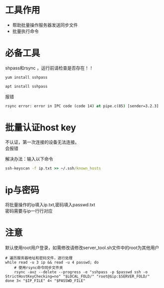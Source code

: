 # 工具作用
- 帮助批量操作服务器发送同步文件
- 批量执行命令
# 必备工具
shpass和rsync ，运行前请检查是否存在！！
```cmd
yum install sshpass

apt install sshpass
```
报错
```cmd
rsync error: error in IPC code (code 14) at pipe.c(85) [sender=3.2.3]
```
# 批量认证host key
不认证，第一次连接的设备无法连接。<br>
会报错

解决办法：输入以下命令

```cmd
ssh-keyscan -f ip.txt >> ~/.ssh/known_hosts
``` 
# ip与密码
将批量操作的ip填入ip.txt,密码填入passwd.txt<br>
密码需要与ip一行行对应

# 注意
默认使用root用户登录，如需修改请修改server_tool.sh文件中的root为其他用户
```shell
# 遍历服务器地址和密码文件，逐行处理
while read -u 3 ip && read -u 4 passwd; do
    # 使用rsync命令同步文件夹
    rsync -avz --delete --progress -e "sshpass -p $passwd ssh -o StrictHostKeyChecking=no" "$LOCAL_FOLD/" "root@$ip:$SERVER_FOLD/"
done 3< "$IP_FILE" 4< "$PASSWD_FILE"
```
